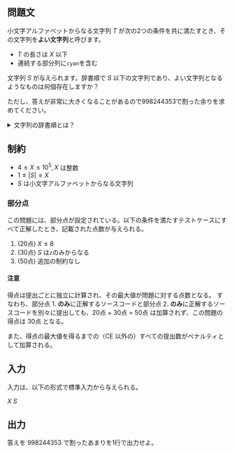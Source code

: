 ## 問題文

小文字アルファベットからなる文字列 $T$ が次の2つの条件を共に満たすとき、その文字列を**よい文字列**と呼びます。
- $T$ の長さは $X$ 以下
- 連続する部分列に`cyan`を含む

文字列 $S$ が与えられます。辞書順で $S$ 以下の文字列であり、よい文字列となるようなものは何個存在しますか？

ただし、答えが非常に大きくなることがあるので$998244353$で割った余りを求めてください。

<details><summary>文字列の辞書順とは？</summary>

文字列 $A = A_1A_2\cdots A_{|A|}$ が文字列 $B = B_1B_2\cdots B_{|B|}$ より**辞書順で小さい**とは、以下の $2$ つのうちどちらかが成り立つ場合にいいます。ここで、 $|A|, |B|$ はそれぞれ $A, B$ の文字列の長さを表します。
- $|A| < |B|$ かつ $A_1A_2\cdots A_{|A|} = B_1B_2\cdots B_{|A|}$ である。
- ある整数 $1 \leq i \leq \min(|A|, |B|)$ が存在して、以下の $2$ つが成り立つ。
  - $A_1A_2\cdots A_{i-1} = B_1B_2\cdots B_{i-1}$
  - $A_i$ のほうが、アルファベット順で $B_i$ より前
</details>

## 制約

- $4 \leq X \leq 10^5, X$ は整数
- $1 \leq |S| \leq X$ 
- $S$ は小文字アルファベットからなる文字列

### 部分点
この問題には、部分点が設定されている。以下の条件を満たすテストケースにすべて正解したとき、記載された点数が与えられる。
1. (20点) $X \leq 8$
1. (30点) $S$ は`z`のみからなる
1. (50点) 追加の制約なし

#### 注意
得点は提出ごとに独立に計算され、その最大値が問題に対する点数となる。
すなわち、部分点 1. **のみ**に正解するソースコードと部分点 2. **のみ**に正解するソースコードを別々に提出しても、20点 + 30点 = 50点 は加算されず、この問題の得点は 30点 となる。

また、得点の最大値を得るまでの（CE 以外の）すべての提出数がペナルティとして加算される。

## 入力

入力は、以下の形式で標準入力から与えられる。
<div class="code-math">

$X$
$S$
</div>

## 出力

答えを $998244353$ で割ったあまりを1行で出力せよ。
